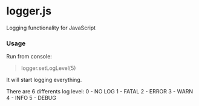 logger.js
=========

Logging functionality for JavaScript

### Usage

Run from console:

> logger.setLogLevel(5)

It will start logging everything.

There are 6 differents log level:
  0 - NO LOG
  1 - FATAL
  2 - ERROR
  3 - WARN
  4 - INFO
  5 - DEBUG
